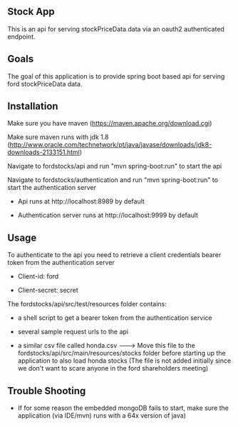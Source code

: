 ## Stock App

This is an api for serving stockPriceData data via an oauth2 authenticated endpoint.

## Goals

The goal of this application is to provide spring boot based api for serving ford stockPriceData data.

## Installation
Make sure you have maven (https://maven.apache.org/download.cgi)

Make sure maven runs with jdk 1.8 (http://www.oracle.com/technetwork/pt/java/javase/downloads/jdk8-downloads-2133151.html)

Navigate to fordstocks/api and run "mvn spring-boot:run" to start the api

Navigate to fordstocks/authentication and run "mvn spring-boot:run" to start the authentication server

- Api runs at http://localhost:8989 by default

- Authentication server runs at http://localhost:9999 by default

## Usage

To authenticate to the api you need to retrieve a client credentials bearer token from the authentication server

- Client-id: ford 

- Client-secret: secret

The fordstocks/api/src/test/resources folder contains:

 - a shell script to get a bearer token from the authentication service
 
 - several sample request urls to the api
 
 - a similar csv file called honda.csv ---> Move this file to the fordstocks/api/src/main/resources/stocks folder before starting up the application to also load honda stocks
 (The file is not added initially since we don't want to scare anyone in the ford shareholders meeting)

## Trouble Shooting
- If for some reason the embedded mongoDB fails to start, make sure the application (via IDE/mvn) runs with a 64x version of java)
